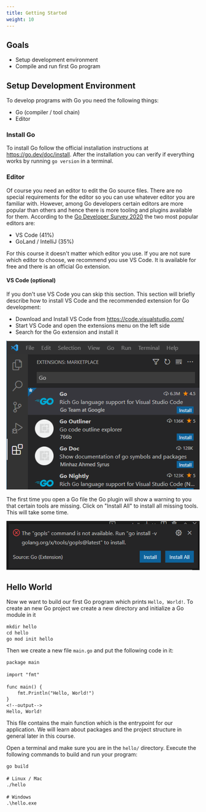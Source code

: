 ```yaml
---
title: Getting Started
weight: 10
---
```

## Goals

* Setup development environment
* Compile and run first Go program


## Setup Development Environment

To develop programs with Go you need the following things:

* Go (compiler / tool chain)
* Editor


### Install Go

To install Go follow the official installation instructions at https://go.dev/doc/install. After the installation you can verify if everything works by running `go version` in a terminal.


### Editor

Of course you need an editor to edit the Go source files. There are no special requirements for the editor so you can use whatever editor you are familiar with.
However, among Go developers certain editors are more popular than others and hence there is more tooling and plugins available for them. According to the [Go Developer Survey 2020](https://go.dev/blog/survey2020-results) the two most popular editors are:

* VS Code (41%)
* GoLand / IntelliJ (35%)

For this course it doesn't matter which editor you use. If you are not sure which editor to choose, we recommend you use VS Code. It is available for free and there is an official Go extension.


#### VS Code (optional)

If you don't use VS Code you can skip this section. This section will briefly describe how to install VS Code and the recommended extension for Go development:

* Download and Install VS Code from https://code.visualstudio.com/
* Start VS Code and open the extensions menu on the left side
* Search for the Go extension and install it

![VS Code Go Extension](vs_code_golang_extension.png)

The first time you open a Go file the Go plugin will show a warning to you that certain tools are missing. Click on "Install All" to install all missing tools. This will take some time.

![VS Code Go Extension Error Message](vs_code_golang_extension_error_message.png)


## Hello World

Now we want to build our first Go program which prints `Hello, World!`.
To create an new Go project we create a new directory and initialize a Go module in it
```shell
mkdir hello
cd hello
go mod init hello
```

Then we create a new file `main.go` and put the following code in it:
```golang
package main

import "fmt"

func main() {
	fmt.Println("Hello, World!")
}
<!--output-->
Hello, World!
```

This file contains the main function which is the entrypoint for our application. We will learn about packages and the project structure in general later in this course.

Open a terminal and make sure you are in the `hello/` directory. Execute the following commands to build and run your program:
```shell
go build

# Linux / Mac
./hello

# Windows
.\hello.exe
```
